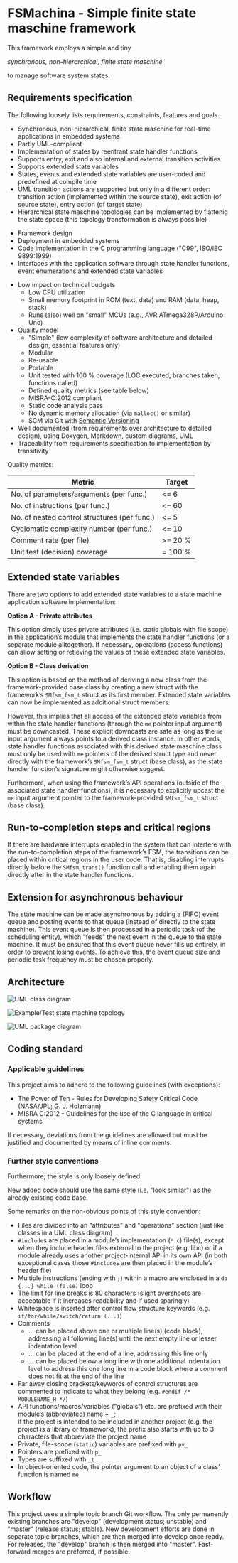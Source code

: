 <!--
Keywords:
embedded, embedded-systems, finite-state-machine, framework, fsm,
state-machine, synchronous
-->

# FSMachina - Simple finite state maschine framework

This framework employs a simple and tiny

*synchronous, non-hierarchical, finite state maschine*

to manage software system states.

## Requirements specification

The following loosely lists requirements, constraints, features and goals.

* Synchronous, non-hierarchical, finite state maschine for real-time
  applications in embedded systems
* Partly UML-compliant
* Implementation of states by reentrant state handler functions
* Supports entry, exit and also internal and external transition activities
* Supports extended state variables
* States, events and extended state variables are user-coded and predefined at
  compile time
* UML transition actions are supported but only in a different order:
  transition action (implemented within the source state),
  exit action (of source state), entry action (of target state)
* Hierarchical state maschine topologies can be implemented by flattenig the
  state space (this topology transformation is always possible)

<!-- Separator -->

* Framework design
* Deployment in embedded systems
* Code implementation in the C programming language ("C99", ISO/IEC 9899:1999)
* Interfaces with the application software through state handler functions,
  event enumerations and extended state variables

<!-- Separator -->

* Low impact on technical budgets
    * Low CPU utilization
    * Small memory footprint in ROM (text, data) and RAM (data, heap, stack)
    * Runs (also) well on "small" MCUs (e.g., AVR ATmega328P/Arduino Uno)
* Quality model
    * "Simple" (low complexity of software architecture and detailed design,
      essential features only)
    * Modular
    * Re-usable
    * Portable
    * Unit tested with 100 % coverage (LOC executed, branches taken, functions
      called)
    * Defined quality metrics (see table below)
    * MISRA-C:2012 compliant
    * Static code analysis pass
    * No dynamic memory allocation (via `malloc()` or similar)
    * SCM via Git with [Semantic Versioning](https://semver.org)
* Well documented (from requirements over architecture to detailed design),
  using Doxygen, Markdown, custom diagrams, UML
* Traceability from requirements specification to implementation by
  transitivity

Quality metrics:

| Metric                                       | Target   |
| -------------------------------------------- | -------- |
| No. of parameters/arguments (per func.)      | \<= 6    |
| No. of instructions (per func.)              | \<= 60   |
| No. of nested control structures (per func.) | \<= 5    |
| Cyclomatic complexity number (per func.)     | \<= 10   |
| Comment rate (per file)                      | \>= 20 % |
| Unit test (decision) coverage                | = 100 %  |

## Extended state variables

There are two options to add extended state variables to a state machine
application software implementation:

**Option A - Private attributes**

This option simply uses private attributes (i.e. static globals with file
scope) in the application’s module that implements the state handler functions
(or a separate module alltogether).
If necessary, operations (access functions) can allow setting or retieving the
values of these extended state variables.

**Option B - Class derivation**

This option is based on the method of deriving a new class from the
framework-provided base class by creating a new struct with the framework’s
`SMfsm_fsm_t` struct as its first member.
Extended state variables can now be implemented as additional struct members.

However, this implies that all access of the extended state variables from
within the state handler functions (through the `me` pointer input argument)
must be downcasted.
These explicit downcasts are safe as long as the `me` input argument always
points to a derived class instance.
In other words, state handler functions associated with this derived state
maschine class must only be used with `me` pointers of the derived struct type
and never directly with the framework’s `SMfsm_fsm_t` struct (base class), as
the state handler function’s signature might otherwise suggest.

Furthermore, when using the framework’s API operations (outside of the
associated state handler functions), it is necessary to explicitly upcast the
`me` input argument pointer to the framework-provided `SMfsm_fsm_t` struct
(base class).

## Run-to-completion steps and critical regions

If there are hardware interrupts enabled in the system that can interfere with
the run-to-completion steps of the framework’s FSM, the transitions can be
placed within critical regions in the user code.
That is, disabling interrupts directly before the `SMfsm_trans()` function call
and enabling them again directly after in the state handler functions.

## Extension for asynchronous behaviour

The state machine can be made asynchronous by adding a (FIFO) event queue and
posting events to that queue (instead of directly to the state machine).
This event queue is then processed in a periodic task (of the scheduling
entity), which "feeds" the next event in the queue to the state machine.
It must be ensured that this event queue never fills up entirely, in order to
prevent losing events.
To achieve this, the event queue size and periodic task frequency must be
chosen properly.

## Architecture

![UML class diagram](./doc/arc/figures/fsmachina-cd.png)

![Example/Test state machine topology](./doc/arc/figures/fsmachina-example-test-sm-topo-smd.png)

![UML package diagram](./doc/arc/figures/fsmachina-pd.png)

## Coding standard

### Applicable guidelines

This project aims to adhere to the following guidelines (with exceptions):

* The Power of Ten - Rules for Developing Safety Critical Code (NASA/JPL; G. J.
  Holzmann)
* MISRA C:2012 - Guidelines for the use of the C language in critical systems

If necessary, deviations from the guidelines are allowed but must be justified
and documented by means of inline comments.

### Further style conventions

Furthermore, the style is only loosely defined:

New added code should use the same style (i.e. "look similar") as the already
existing code base.

Some remarks on the non-obvious points of this style convention:

* Files are divided into an "attributes" and "operations" section (just like
  classes in a UML class diagram)
* `#include`s are placed in a module’s implementation (`*.c`) file(s), except
  when they include header files external to the project (e.g. libc) or if a
  module already uses another project-internal API in its own API (in both
  exceptional cases those `#include`s are then placed in the module’s header
  file)
* Multiple instructions (ending with `;`) within a macro are enclosed in a
  `do {...} while (false)` loop
* The limit for line breaks is 80 characters (slight overshoots are acceptable
  if it increases readability and if used sparingly)
* Whitespace is inserted after control flow structure keywords (e.g.
  `if/for/while/switch/return (...)`)
* Comments
    * ... can be placed above one or multiple line(s) (code block), addressing
      all following line(s) until the next empty line or lesser indentation
      level
    * ... can be placed at the end of a line, addressing this line only
    * ... can be placed below a long line with one additional indentation level
      to address this one long line in a code block where a comment does not
      fit at the end of the line
* Far away closing brackets/keywords of control structures are commented to
  indicate to what they belong (e.g. `#endif /* MODULENAME_H */`)
* API functions/macros/variables ("globals") etc. are prefixed with their
  module’s (abbreviated) name + `_`;  
  if the project is intended to be included in another project (e.g. the
  project is a library or framework), the prefix also starts with up to 3
  characters that abbreviate the project name
* Private, file-scope (`static`) variables are prefixed with `pv_`
* Pointers are prefixed with `p_`
* Types are suffixed with `_t`
* In object-oriented code, the pointer argument to an object of a class’
  function is named `me`

## Workflow

This project uses a simple topic branch Git workflow.
The only permanently existing branches are "develop" (development status;
unstable) and "master" (release status; stable).
New development efforts are done in separate topic branches, which are then
merged into develop once ready.
For releases, the "develop" branch is then merged into "master".
Fast-forward merges are preferred, if possible.
